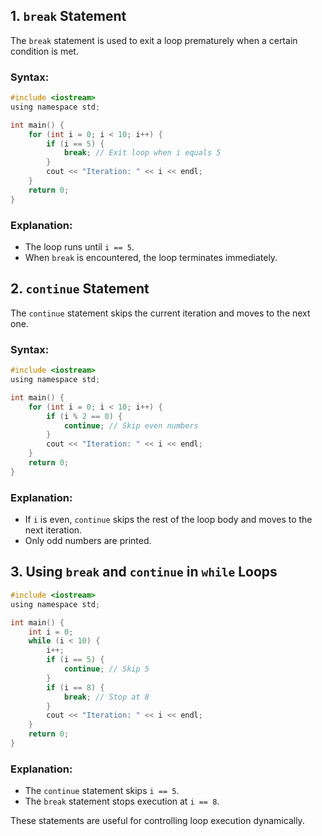 ## 1. `break` Statement
The `break` statement is used to exit a loop prematurely when a certain condition is met.

### Syntax:
```c
#include <iostream>
using namespace std;

int main() {
    for (int i = 0; i < 10; i++) {
        if (i == 5) {
            break; // Exit loop when i equals 5
        }
        cout << "Iteration: " << i << endl;
    }
    return 0;
}
```
### Explanation:
- The loop runs until `i == 5`.
- When `break` is encountered, the loop terminates immediately.

## 2. `continue` Statement
The `continue` statement skips the current iteration and moves to the next one.

### Syntax:
```c
#include <iostream>
using namespace std;

int main() {
    for (int i = 0; i < 10; i++) {
        if (i % 2 == 0) {
            continue; // Skip even numbers
        }
        cout << "Iteration: " << i << endl;
    }
    return 0;
}
```
### Explanation:
- If `i` is even, `continue` skips the rest of the loop body and moves to the next iteration.
- Only odd numbers are printed.

## 3. Using `break` and `continue` in `while` Loops
```c
#include <iostream>
using namespace std;

int main() {
    int i = 0;
    while (i < 10) {
        i++;
        if (i == 5) {
            continue; // Skip 5
        }
        if (i == 8) {
            break; // Stop at 8
        }
        cout << "Iteration: " << i << endl;
    }
    return 0;
}
```
### Explanation:
- The `continue` statement skips `i == 5`.
- The `break` statement stops execution at `i == 8`.

These statements are useful for controlling loop execution dynamically.